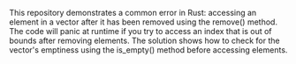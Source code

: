 This repository demonstrates a common error in Rust: accessing an element in a vector after it has been removed using the remove() method.  The code will panic at runtime if you try to access an index that is out of bounds after removing elements. The solution shows how to check for the vector's emptiness using the is_empty() method before accessing elements.